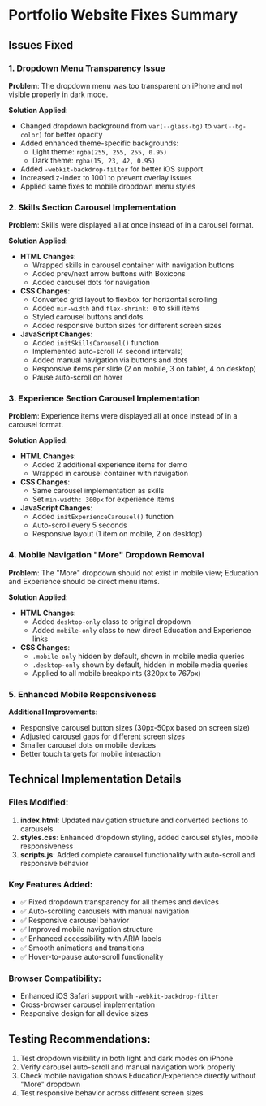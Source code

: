# Portfolio Website Fixes Summary

## Issues Fixed

### 1. **Dropdown Menu Transparency Issue**

**Problem**: The dropdown menu was too transparent on iPhone and not visible properly in dark mode.

**Solution Applied**:
- Changed dropdown background from `var(--glass-bg)` to `var(--bg-color)` for better opacity
- Added enhanced theme-specific backgrounds:
  - Light theme: `rgba(255, 255, 255, 0.95)` 
  - Dark theme: `rgba(15, 23, 42, 0.95)`
- Added `-webkit-backdrop-filter` for better iOS support
- Increased z-index to 1001 to prevent overlay issues
- Applied same fixes to mobile dropdown menu styles

### 2. **Skills Section Carousel Implementation**

**Problem**: Skills were displayed all at once instead of in a carousel format.

**Solution Applied**:
- **HTML Changes**:
  - Wrapped skills in carousel container with navigation buttons
  - Added prev/next arrow buttons with Boxicons
  - Added carousel dots for navigation
- **CSS Changes**:
  - Converted grid layout to flexbox for horizontal scrolling
  - Added `min-width` and `flex-shrink: 0` to skill items
  - Styled carousel buttons and dots
  - Added responsive button sizes for different screen sizes
- **JavaScript Changes**:
  - Added `initSkillsCarousel()` function
  - Implemented auto-scroll (4 second intervals)
  - Added manual navigation via buttons and dots
  - Responsive items per slide (2 on mobile, 3 on tablet, 4 on desktop)
  - Pause auto-scroll on hover

### 3. **Experience Section Carousel Implementation**

**Problem**: Experience items were displayed all at once instead of in a carousel format.

**Solution Applied**:
- **HTML Changes**:
  - Added 2 additional experience items for demo
  - Wrapped in carousel container with navigation
- **CSS Changes**:
  - Same carousel implementation as skills
  - Set `min-width: 300px` for experience items
- **JavaScript Changes**:
  - Added `initExperienceCarousel()` function
  - Auto-scroll every 5 seconds
  - Responsive layout (1 item on mobile, 2 on desktop)

### 4. **Mobile Navigation "More" Dropdown Removal**

**Problem**: The "More" dropdown should not exist in mobile view; Education and Experience should be direct menu items.

**Solution Applied**:
- **HTML Changes**:
  - Added `desktop-only` class to original dropdown
  - Added `mobile-only` class to new direct Education and Experience links
- **CSS Changes**:
  - `.mobile-only` hidden by default, shown in mobile media queries
  - `.desktop-only` shown by default, hidden in mobile media queries
  - Applied to all mobile breakpoints (320px to 767px)

### 5. **Enhanced Mobile Responsiveness**

**Additional Improvements**:
- Responsive carousel button sizes (30px-50px based on screen size)
- Adjusted carousel gaps for different screen sizes
- Smaller carousel dots on mobile devices
- Better touch targets for mobile interaction

## Technical Implementation Details

### Files Modified:
1. **index.html**: Updated navigation structure and converted sections to carousels
2. **styles.css**: Enhanced dropdown styling, added carousel styles, mobile responsiveness
3. **scripts.js**: Added complete carousel functionality with auto-scroll and responsive behavior

### Key Features Added:
- ✅ Fixed dropdown transparency for all themes and devices
- ✅ Auto-scrolling carousels with manual navigation
- ✅ Responsive carousel behavior
- ✅ Improved mobile navigation structure
- ✅ Enhanced accessibility with ARIA labels
- ✅ Smooth animations and transitions
- ✅ Hover-to-pause auto-scroll functionality

### Browser Compatibility:
- Enhanced iOS Safari support with `-webkit-backdrop-filter`
- Cross-browser carousel implementation
- Responsive design for all device sizes

## Testing Recommendations:
1. Test dropdown visibility in both light and dark modes on iPhone
2. Verify carousel auto-scroll and manual navigation work properly
3. Check mobile navigation shows Education/Experience directly without "More" dropdown
4. Test responsive behavior across different screen sizes